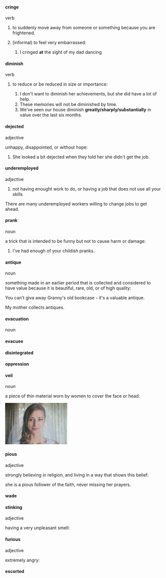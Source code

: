 #### cringe
verb

1. to suddenly move away from someone or something  because you are frightened.

2. (informal) to feel very embarrassed:
   
   1. I cringed **at** the sight of my dad dancing.

#### diminish
verb

1. to reduce or be reduced in size or importance:
   
   1. I don't want to diminish her achievements, but she did have a lot of help.
   2. These memories will not be diminished by time.
   3. We've seen our house diminish **greatly/sharply/substantially** in value over the last six months.

#### dejected
adjective

unhappy, disappointed, or without hope:

1. She looked a bit dejected when they told her she didn't get the job.

#### underemployed
adjective

1. not having enought work to do, or having a job that does not use all your skills

There are many underemployed workers willing to change jobs to get ahead.

#### prank
noun

a trick that is intended to be funny but not to cause harm or damage:

1. I've had enough of your childish pranks.

#### antique
noun

something made in an earlier period that is collected and considered to have value because it is beautiful, rare, old, or of high quality:

You can't giva away Granny's old bookcase - it's a valuable antique.

My mother collects antiques.


#### evacuation
noun

#### evacuee

#### disintegrated


#### oppression

#### veil
noun

a piece of thin material worn by women to cover the face or head:

![](./veil_noun_002_39952.jpg)

#### pious
adjective

strongly believing in religion, and living in a way that shows this belief:

she is a pious follower of the faith, never missing her prayers.

#### wade

#### stinking
adjective

having a very unpleasant smell:

#### furious
adjective

extremely angry:


#### escorted



